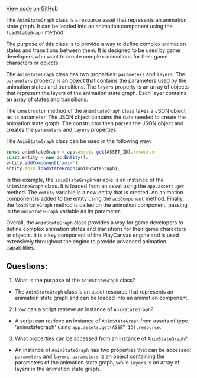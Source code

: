 [View code on GitHub](https://github.com/playcanvas/engine/src/framework/anim/state-graph/anim-state-graph.js)

The `AnimStateGraph` class is a resource asset that represents an animation state graph. It can be loaded into an animation component using the `loadStateGraph` method. 

The purpose of this class is to provide a way to define complex animation states and transitions between them. It is designed to be used by game developers who want to create complex animations for their game characters or objects. 

The `AnimStateGraph` class has two properties: `parameters` and `layers`. The `parameters` property is an object that contains the parameters used by the animation states and transitions. The `layers` property is an array of objects that represent the layers of the animation state graph. Each layer contains an array of states and transitions. 

The `constructor` method of the `AnimStateGraph` class takes a JSON object as its parameter. The JSON object contains the data needed to create the animation state graph. The constructor then parses the JSON object and creates the `parameters` and `layers` properties. 

The `AnimStateGraph` class can be used in the following way:

```javascript
const animStateGraph = app.assets.get(ASSET_ID).resource;
const entity = new pc.Entity();
entity.addComponent('anim');
entity.anim.loadStateGraph(animStateGraph);
```

In this example, the `animStateGraph` variable is an instance of the `AnimStateGraph` class. It is loaded from an asset using the `app.assets.get` method. The `entity` variable is a new entity that is created. An animation component is added to the entity using the `addComponent` method. Finally, the `loadStateGraph` method is called on the animation component, passing in the `animStateGraph` variable as its parameter. 

Overall, the `AnimStateGraph` class provides a way for game developers to define complex animation states and transitions for their game characters or objects. It is a key component of the PlayCanvas engine and is used extensively throughout the engine to provide advanced animation capabilities.
## Questions: 
 1. What is the purpose of the `AnimStateGraph` class?
- The `AnimStateGraph` class is an asset resource that represents an animation state graph and can be loaded into an animation component.

2. How can a script retrieve an instance of `AnimStateGraph`?
- A script can retrieve an instance of `AnimStateGraph` from assets of type 'animstategraph' using `app.assets.get(ASSET_ID).resource`.

3. What properties can be accessed from an instance of `AnimStateGraph`?
- An instance of `AnimStateGraph` has two properties that can be accessed: `parameters` and `layers`. `parameters` is an object containing the parameters of the animation state graph, while `layers` is an array of layers in the animation state graph.